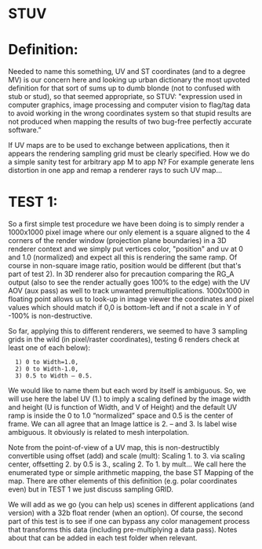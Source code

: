 # STUV

# Definition:
Needed to name this something, UV and ST coordinates (and to a degree MV) is our concern here and looking up urban dictionary the most upvoted definition for that sort of sums up to dumb blonde (not to confused with stub or stud), so that seemed appropriate, so STUV: "expression used in computer graphics, image processing and computer vision to flag/tag data to avoid working in the wrong coordinates system so that stupid results are not produced when mapping the results of two bug-free perfectly accurate software.” 

If UV maps are to be used to exchange between applications, then it appears the rendering sampling grid must be clearly specified.  How we do a simple sanity test for arbitrary app M to app N? For example generate lens distortion in one app and remap a renderer rays to such UV map...

# TEST 1:
So a first simple test procedure we have been doing is to simply render a 1000x1000 pixel image where our only element is a square aligned to the 4 corners of the render window (projection plane boundaries) in a 3D renderer context and we simply put vertices color, "position" and uv at 0 and 1.0 (normalized) and expect all this is rendering the same ramp. Of course in non-square image ratio, position would be different (but that's part of test 2).  In 3D renderer also for precaution comparing the RG_A output (also to see the render actually goes 100% to the edge) with the UV AOV (aux pass) as well to track unwanted premultiplications. 1000x1000 in floating point allows us to look-up in image viewer the coordinates and pixel values which should match if 0,0 is bottom-left and if not a scale in Y of -100% is non-destructive.

So far, applying this to different renderers, we seemed to have 3 sampling grids in the wild (in pixel/raster coordinates),  testing 6 renders check at least one of each below): 

      1) 0 to Width=1.0,  
      2) 0 to Width-1.0, 
      3) 0.5 to Width – 0.5. 
      
We would like to name them but each word by itself is ambiguous.  So, we will use here the label UV (1.) to imply a scaling defined by the image width and height (U is function of Width, and V of Height) and the default UV ramp is inside the 0 to 1.0 “normalized” space and 0.5 is the center of frame. We can all agree that an Image lattice is 2. – and 3. Is label wise ambiguous. It obviously is related to mesh interpolation.  

Note from the point-of-view of a UV map, this is non-destructibly convertible using offset (add) and scale (mult):  Scaling 1. to 3. via scaling center,  offsetting 2. by 0.5 is 3.,   scaling 2. To 1. by mult…  We call here the enumerated type or simple arithmetic mapping, the base ST Mapping of the map. There are other elements of this definition (e.g. polar coordinates even) but in TEST 1 we just discuss sampling GRID.

We will add as we go (you can help us) scenes in different applications (and version) with a 32b float render (when an option).  Of course, the second part of this test is to see if one can bypass any color management process that transforms this data (including pre-multiplying a data pass).  Notes about that can be added in each test folder when relevant.

